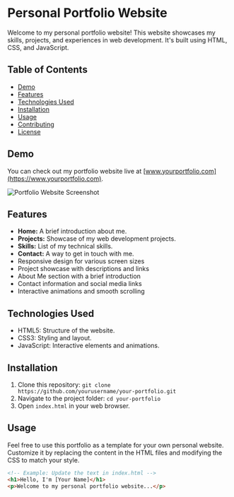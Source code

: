 # Personal Portfolio Website

Welcome to my personal portfolio website! This website showcases my skills, projects, and experiences in web development. It's built using HTML, CSS, and JavaScript.

## Table of Contents
- [Demo](#demo)
- [Features](#features)
- [Technologies Used](#technologies-used)
- [Installation](#installation)
- [Usage](#usage)
- [Contributing](#contributing)
- [License](#license)

## Demo
You can check out my portfolio website live at [www.yourportfolio.com](https://www.yourportfolio.com).

![Portfolio Website Screenshot](screenshot.png)

## Features
- **Home:** A brief introduction about me.
- **Projects:** Showcase of my web development projects.
- **Skills:** List of my technical skills.
- **Contact:** A way to get in touch with me.
- Responsive design for various screen sizes
- Project showcase with descriptions and links
- About Me section with a brief introduction
- Contact information and social media links
- Interactive animations and smooth scrolling

## Technologies Used
- HTML5: Structure of the website.
- CSS3: Styling and layout.
- JavaScript: Interactive elements and animations.

## Installation
1. Clone this repository: `git clone https://github.com/yourusername/your-portfolio.git`
2. Navigate to the project folder: `cd your-portfolio`
3. Open `index.html` in your web browser.

## Usage
Feel free to use this portfolio as a template for your own personal website. Customize it by replacing the content in the HTML files and modifying the CSS to match your style.

```html
<!-- Example: Update the text in index.html -->
<h1>Hello, I'm [Your Name]</h1>
<p>Welcome to my personal portfolio website...</p>
